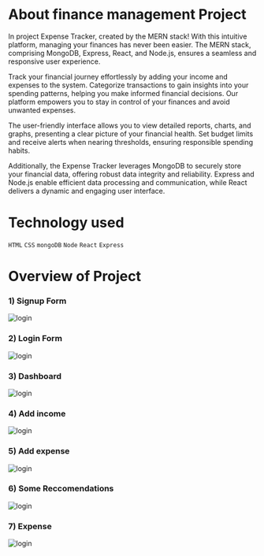# About finance management Project
In project Expense Tracker, created by the MERN stack! With this intuitive platform, managing your finances has never been easier. The MERN stack, comprising MongoDB, Express, React, and Node.js, ensures a seamless and responsive user experience.

Track your financial journey effortlessly by adding your income and expenses to the system. Categorize transactions to gain insights into your spending patterns, helping you make informed financial decisions. Our platform empowers you to stay in control of your finances and avoid unwanted expenses.

The user-friendly interface allows you to view detailed reports, charts, and graphs, presenting a clear picture of your financial health. Set budget limits and receive alerts when nearing thresholds, ensuring responsible spending habits.

Additionally, the Expense Tracker leverages MongoDB to securely store your financial data, offering robust data integrity and reliability. Express and Node.js enable efficient data processing and communication, while React delivers a dynamic and engaging user interface.









# Technology used
`HTML`
`CSS`
`mongoDB`
`Node`
`React`
`Express`

    


# Overview of Project

### 1) Signup Form
![login](https://github.com/jadvamar/Finance-management2/assets/103949217/484f2145-40ac-4ca9-8eb0-780cafb92e61)

### 2) Login Form
![login](https://github.com/jadvamar/Finance-management2/assets/103949217/f3412355-c66f-483d-8067-c509adc5b7d1)

### 3) Dashboard 
![login](https://github.com/jadvamar/Finance-management2/assets/103949217/bafdfa67-2044-4f3b-9435-fd3262bb7c7f)


### 4) Add income 
![login](https://github.com/jadvamar/Finance-management2/assets/103949217/814923df-7485-4b35-a9b6-61e0f188b970)

### 5) Add expense
![login](https://github.com/jadvamar/Finance-management2/assets/103949217/357857fc-d791-482e-ae21-6166a5e8db85)

### 6) Some Reccomendations 
![login](https://github.com/jadvamar/Finance-management2/assets/103949217/e92911da-ccde-407b-98a3-53ed59b17aa7)

### 7) Expense 
![login](https://github.com/jadvamar/Finance-management2/assets/103949217/557a5ca2-f1eb-4fdb-9872-cd3bca65fefe)

